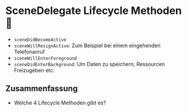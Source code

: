 # SceneDelegate Lifecycle Methoden 🔄

- `sceneDidBecomeActive`
- `sceneWillResignActive`: Zum Beispiel bei einem eingehenden Telefonanruf
- `sceneWillEnterForeground`
- `sceneDidEnterBackground`: Um Daten zu speichern, Ressourcen Freizugeben etc.

## Zusammenfassung
- Welche 4 Lifecycle Methoden gibt es?
			 
